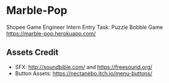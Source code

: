 # Marble-Pop
Shopee Game Engineer Intern Entry Task: Puzzle Bobble Game
https://marble-pop.herokuapp.com/

## Assets Credit
- SFX:  http://soundbible.com/ and https://freesound.org/
- Button Assets: https://nectanebo.itch.io/menu-buttons/